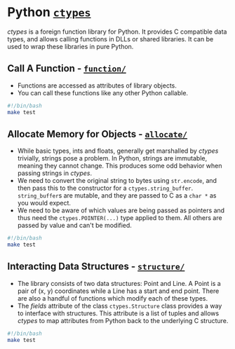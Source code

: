 
# Python [`ctypes`](https://docs.python.org/3.6/library/ctypes.html)

_ctypes_ is a foreign function library for Python. It provides C compatible data types, and allows calling functions in
DLLs or shared libraries. It can be used to wrap these libraries in pure Python.



## Call A Function - [`function/`](function/)
- Functions are accessed as attributes of library objects.
- You can call these functions like any other Python callable.

```bash
#!/bin/bash
make test
```


## Allocate Memory for Objects - [`allocate/`](allocate/)
- While basic types, ints and floats, generally get marshalled by _ctypes_ trivially, strings pose a problem. In Python,
  strings are immutable, meaning they cannot change. This produces some odd behavior when passing strings in _ctypes_.
- We need to convert the original string to bytes using `str.encode`, and then pass this to the constructor for a
  `ctypes.string_buffer`. `string_buffer`s are mutable, and they are passed to C as a `char *` as you would expect.
- We need to be aware of which values are being passed as pointers and thus need the `ctypes.POINTER(...)` type applied
  to them. All others are passed by value and can't be modified.

```bash
#!/bin/bash
make test
```


## Interacting Data Structures - [`structure/`](structure/)
- The library consists of two data structures: Point and Line. A Point is a pair of (x, y) coordinates while a Line has
  a start and end point. There are also a handful of functions which modify each of these types.
- The _fields_ attribute of the class `ctypes.Structure` class provides a way to interface with structures. This
  attribute is a list of tuples and allows _ctypes_ to map attributes from Python back to the underlying C structure.

```bash
#!/bin/bash
make test
```
